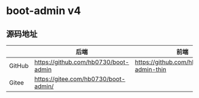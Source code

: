# boot-admin v4
## 源码地址
|| 后端     | 前端                                    |
|--------|---------------------------------------|----|
| GitHub | https://github.com/hb0730/boot-admin  |https://github.com/hb0730/pure-admin-thin|
| Gitee  | 	https://gitee.com/hb0730/boot-admin/ |

